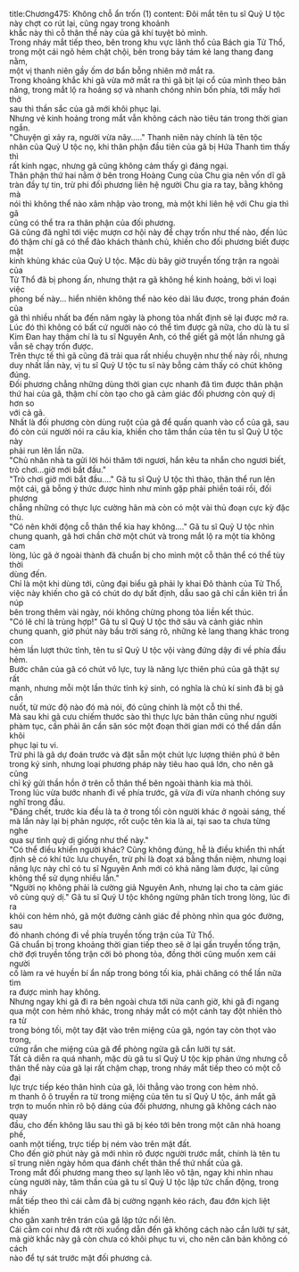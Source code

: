 title:Chương475: Không chỗ ẩn trốn (1)
content:
Đôi mắt tên tu sĩ Quỷ U tộc này chợt co rút lại, cũng ngay trong khoảnh<br>khắc này thì cỗ thân thể này của gã khí tuyệt bỏ mình.<br>Trong nháy mắt tiếp theo, bên trong khu vực lãnh thổ của Bách gia Tử Thổ,<br>trong một cái ngõ hẻm chật chội, bên trong bảy tám kẻ lang thang đang nằm,<br>một vị thanh niên gầy ốm dơ bẩn bỗng nhiên mở mắt ra.<br>Trong khoảng khắc khi gã vừa mở mắt ra thì gã bịt lại cổ của mình theo bản<br>năng, trong mắt lộ ra hoảng sợ và nhanh chóng nhìn bốn phía, tới mấy hơi thở<br>sau thì thần sắc của gã mới khôi phục lại.<br>Nhưng vẻ kinh hoảng trong mắt vẫn không cách nào tiêu tán trong thời gian<br>ngắn.<br>"Chuyện gì xảy ra, người vừa nãy....." Thanh niên này chính là tên tộc<br>nhân của Quỷ U tộc nọ, khi thân phận đầu tiên của gã bị Hứa Thanh tìm thấy thì<br>rất kinh ngạc, nhưng gã cũng không cảm thấy gì đáng ngại.<br>Thân phận thứ hai nằm ở bên trong Hoàng Cung của Chu gia nên vốn dĩ gã<br>tràn đầy tự tin, trừ phi đối phương liên hệ người Chu gia ra tay, bằng không mà<br>nói thì không thể nào xâm nhập vào trong, mà một khi liên hệ với Chu gia thì gã<br>cũng có thể tra ra thân phận của đối phương.<br>Gã cũng đã nghĩ tới việc mượn cơ hội này để chạy trốn như thế nào, đến lúc<br>đó thậm chí gã có thể đảo khách thành chủ, khiến cho đối phương biết được mặt<br>kinh khủng khác của Quỷ U tộc. Mặc dù bây giờ truyền tống trận ra ngoài của<br>Tử Thổ đã bị phong ấn, nhưng thật ra gã không hề kinh hoảng, bởi vì loại việc<br>phong bế này... hiển nhiên không thể nào kéo dài lâu được, trong phán đoán của<br>gã thì nhiều nhất ba đến năm ngày là phong tỏa nhất định sẽ lại được mở ra.<br>Lúc đó thì không có bất cứ người nào có thể tìm được gã nữa, cho dù là tu sĩ<br>Kim Đan hay thậm chí là tu sĩ Nguyên Anh, có thể giết gã một lần nhưng gã<br>vẫn sẽ chạy trốn được.<br>Trên thực tế thì gã cũng đã trải qua rất nhiều chuyện như thế này rồi, nhưng<br>duy nhất lần này, vị tu sĩ Quỷ U tộc tu sĩ này bỗng cảm thấy có chút không<br>đúng.<br>Đối phương chẳng những dùng thời gian cực nhanh đã tìm được thân phận<br>thứ hai của gã, thậm chí còn tạo cho gã cảm giác đối phương còn quỷ dị hơn so<br>với cả gã.<br>Nhất là đối phương còn dùng ruột của gã để quấn quanh vào cổ của gã, sau<br>đó còn cúi người nói ra câu kia, khiến cho tâm thần của tên tu sĩ Quỷ U tộc này<br>phải run lên lần nữa.<br>"Chủ nhân nhà ta gửi lời hỏi thăm tới ngươi, hắn kêu ta nhắn cho ngươi biết,<br>trò chơi...giờ mới bắt đầu."<br>"Trò chơi giờ mới bắt đầu...." Gã tu sĩ Quỷ U tộc thì thào, thân thể run lên<br>một cái, gã bỗng ý thức được hình như mình gặp phải phiền toái rồi, đối phương<br>chẳng những có thực lực cường hãn mà còn có một vài thủ đoạn cực kỳ đặc thù.<br>"Có nên khởi động cỗ thân thể kia hay không...." Gã tu sĩ Quỷ U tộc nhìn<br>chung quanh, gã hơi chần chờ một chút và trong mắt lộ ra một tia không cam<br>lòng, lúc gã ở ngoài thành đã chuẩn bị cho mình một cỗ thân thể có thể tùy thời<br>dùng đến.<br>Chỉ là một khi dùng tới, cũng đại biểu gã phải ly khai Đô thành của Tử Thổ,<br>việc này khiến cho gã có chút do dự bất định, dẫu sao gã chỉ cần kiên trì ẩn núp<br>bên trong thêm vài ngày, nói không chừng phong tỏa liền kết thúc.<br>"Có lẽ chỉ là trùng hợp!" Gã tu sĩ Quỷ U tộc thở sâu và cảnh giác nhìn<br>chung quanh, giờ phút này bầu trời sáng rõ, những kẻ lang thang khác trong con<br>hẻm lần lượt thức tỉnh, tên tu sĩ Quỷ U tộc vội vàng đứng dậy đi về phía đầu<br>hẻm.<br>Bước chân của gã có chút vô lực, tuy là năng lực thiên phú của gã thật sự rất<br>mạnh, nhưng mỗi một lần thức tỉnh ký sinh, có nghĩa là chủ kí sinh đã bị gã cắn<br>nuốt, từ mức độ nào đó mà nói, đó cũng chính là một cỗ thi thể.<br>Mà sau khi gã cưu chiếm thước sào thì thực lực bản thân cũng như người<br>phàm tục, cần phải ân cần săn sóc một đoạn thời gian mới có thể dần dần khôi<br>phục lại tu vi.<br>Trừ phi là gã dự đoán trước và đặt sẵn một chút lực lượng thiên phú ở bên<br>trong ký sinh, nhưng loại phương pháp này tiêu hao quá lớn, cho nên gã cũng<br>chỉ ký gửi thần hồn ở trên cỗ thân thể bên ngoài thành kia mà thôi.<br>Trong lúc vừa bước nhanh đi về phía trước, gã vừa đi vừa nhanh chóng suy<br>nghĩ trong đầu.<br>"Đáng chết, trước kia đều là ta ở trong tối còn người khác ở ngoài sáng, thế<br>mà lần này lại bị phản ngược, rốt cuộc tên kia là ai, tại sao ta chưa từng nghe<br>qua sự tình quỷ dị giống như thế này."<br>"Có thể điều khiển người khác? Cũng không đúng, hễ là điều khiển thì nhất<br>định sẽ có khí tức lưu chuyển, trừ phi là đoạt xá bằng thần niệm, nhưng loại<br>năng lực này chỉ có tu sĩ Nguyên Anh mới có khả năng làm được, lại cũng<br>không thể sử dụng nhiều lần."<br>"Người nọ không phải là cường giả Nguyên Anh, nhưng lại cho ta cảm giác<br>vô cùng quỷ dị." Gã tu sĩ Quỷ U tộc không ngừng phân tích trong lòng, lúc đi ra<br>khỏi con hẻm nhỏ, gã một đường cảnh giác đề phòng nhìn qua góc đường, sau<br>đó nhanh chóng đi về phía truyền tống trận của Tử Thổ.<br>Gã chuẩn bị trong khoảng thời gian tiếp theo sẽ ở lại gần truyền tống trận,<br>chờ đợi truyền tống trận cởi bỏ phong tỏa, đồng thời cũng muốn xem cái người<br>cố làm ra vẻ huyền bí ẩn nấp trong bóng tối kia, phải chăng có thể lần nữa tìm<br>ra được mình hay không.<br>Nhưng ngay khi gã đi ra bên ngoài chưa tới nửa canh giờ, khi gã đi ngang<br>qua một con hẻm nhỏ khác, trong nháy mắt có một cánh tay đột nhiên thò ra từ<br>trong bóng tối, một tay đặt vào trên miệng của gã, ngón tay còn thọt vào trong,<br>cứng rắn che miệng của gã để phòng ngừa gã cắn lưỡi tự sát.<br>Tất cả diễn ra quá nhanh, mặc dù gã tu sĩ Quỷ U tộc kịp phản ứng nhưng cỗ<br>thân thể này của gã lại rất chậm chạp, trong nháy mắt tiếp theo có một cỗ đại<br>lực trực tiếp kéo thân hình của gã, lôi thẳng vào trong con hẻm nhỏ.<br>m thanh ô ô truyền ra từ trong miệng của tên tu sĩ Quỷ U tộc, ánh mắt gã<br>trợn to muốn nhìn rõ bộ dáng của đối phương, nhưng gã không cách nào quay<br>đầu, cho đến không lâu sau thì gã bị kéo tới bên trong một căn nhà hoang phế,<br>oanh một tiếng, trực tiếp bị ném vào trên mặt đất.<br>Cho đến giờ phút này gã mới nhìn rõ được người trước mắt, chính là tên tu<br>sĩ trung niên ngày hôm qua đánh chết thân thể thứ nhất của gã.<br>Trong mắt đối phương mang theo sự lạnh lẽo vô tận, ngay khi nhìn nhau<br>cùng người này, tâm thần của gã tu sĩ Quỷ U tộc lập tức chấn động, trong nháy<br>mắt tiếp theo thì cái cằm đã bị cường ngạnh kéo rách, đau đớn kịch liệt khiến<br>cho gân xanh trên trán của gã lập tức nổi lên.<br>Cái cằm coi như đã rớt rời xuống dẫn đến gã không cách nào cắn lưỡi tự sát,<br>mà giờ khắc này gã còn chưa có khôi phục tu vi, cho nên căn bản không có cách<br>nào để tự sát trước mặt đối phương cả.